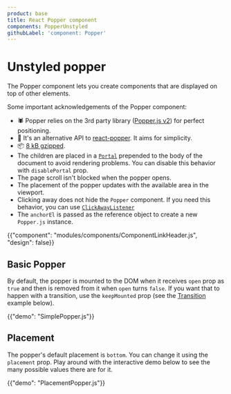 ```yaml
---
product: base
title: React Popper component
components: PopperUnstyled
githubLabel: 'component: Popper'
---
```


# Unstyled popper

<p class="description">The Popper component lets you create components that are displayed on top of other elements.</p>

Some important acknowledgements of the Popper component:

- 🕷 Popper relies on the 3rd party library ([Popper.js v2](https://popper.js.org/docs/v2/)) for perfect positioning.
- 💄 It's an alternative API to [react-popper](https://popper.js.org/react-popper/v2/). It aims for simplicity.
- 📦 [8 kB gzipped](/size-snapshot).
- The children are placed in a [`Portal`](/base/react-portal/) prepended to the body of the document to avoid rendering problems.
  You can disable this behavior with `disablePortal` prop.
- The page scroll isn't blocked when the popper opens.
- The placement of the popper updates with the available area in the viewport.
- Clicking away does not hide the `Popper` component. If you need this behavior, you can use [`ClickAwayListener`](/base/react-click-away-listener/)
- The `anchorEl` is passed as the reference object to create a new `Popper.js` instance.

{{"component": "modules/components/ComponentLinkHeader.js", "design": false}}

## Basic Popper

By default, the popper is mounted to the DOM when it receives `open` prop as `true` and then is removed from it when `open` turns `false`. If you want that to happen with a transition, use the `keepMounted` prop (see the [Transition](#transition) example below).

{{"demo": "SimplePopper.js"}}

## Placement

The popper's default placement is `bottom`. You can change it using the `placement` prop. Play around with the interactive demo below to see the many possible values there are for it.

{{"demo": "PlacementPopper.js"}}
